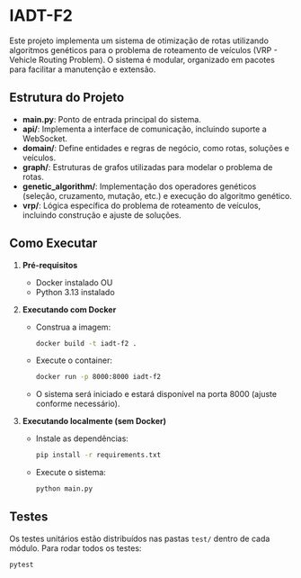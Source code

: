 # IADT-F2

Este projeto implementa um sistema de otimização de rotas utilizando algoritmos genéticos para o problema de roteamento de veículos (VRP - Vehicle Routing Problem). O sistema é modular, organizado em pacotes para facilitar a manutenção e extensão.

## Estrutura do Projeto

- **main.py**: Ponto de entrada principal do sistema.
- **api/**: Implementa a interface de comunicação, incluindo suporte a WebSocket.
- **domain/**: Define entidades e regras de negócio, como rotas, soluções e veículos.
- **graph/**: Estruturas de grafos utilizadas para modelar o problema de rotas.
- **genetic_algorithm/**: Implementação dos operadores genéticos (seleção, cruzamento, mutação, etc.) e execução do algoritmo genético.
- **vrp/**: Lógica específica do problema de roteamento de veículos, incluindo construção e ajuste de soluções.

## Como Executar

1. **Pré-requisitos**
   - Docker instalado OU
   - Python 3.13 instalado

2. **Executando com Docker**
   - Construa a imagem:
     ```sh
     docker build -t iadt-f2 .
     ```
   - Execute o container:
     ```sh
     docker run -p 8000:8000 iadt-f2
     ```
   - O sistema será iniciado e estará disponível na porta 8000 (ajuste conforme necessário).

3. **Executando localmente (sem Docker)**
   - Instale as dependências:
     ```sh
     pip install -r requirements.txt
     ```
   - Execute o sistema:
     ```sh
     python main.py
     ```

## Testes

Os testes unitários estão distribuídos nas pastas `test/` dentro de cada módulo. Para rodar todos os testes:

```sh
pytest
```